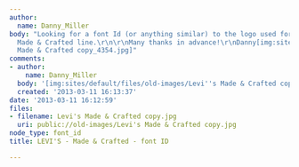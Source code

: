 ```yaml
---
author:
  name: Danny_Miller
body: "Looking for a font Id (or anything similar) to the logo used for the Levi's
  Made & Crafted line.\r\n\r\nMany thanks in advance!\r\nDanny[img:sites/default/files/old-images/Levi's
  Made & Crafted copy_4354.jpg]"
comments:
- author:
    name: Danny_Miller
  body: '[img:sites/default/files/old-images/Levi''s Made & Crafted copy_5049.jpg]'
  created: '2013-03-11 16:13:37'
date: '2013-03-11 16:12:59'
files:
- filename: Levi's Made & Crafted copy.jpg
  uri: public://old-images/Levi's Made & Crafted copy.jpg
node_type: font_id
title: LEVI'S - Made & Crafted - font ID

---
```

